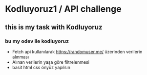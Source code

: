 # Kodluyoruz1 / API challenge

## this is my task with Kodluyoruz 


### bu my odev ile kodluyoruz 


- Fetch api kullanılarak https://randomuser.me/ üzerinden verilerin alınması 
- Alınan verilerin yaşa göre filtrelenmesi
- basit html css önyüz yapılsın
